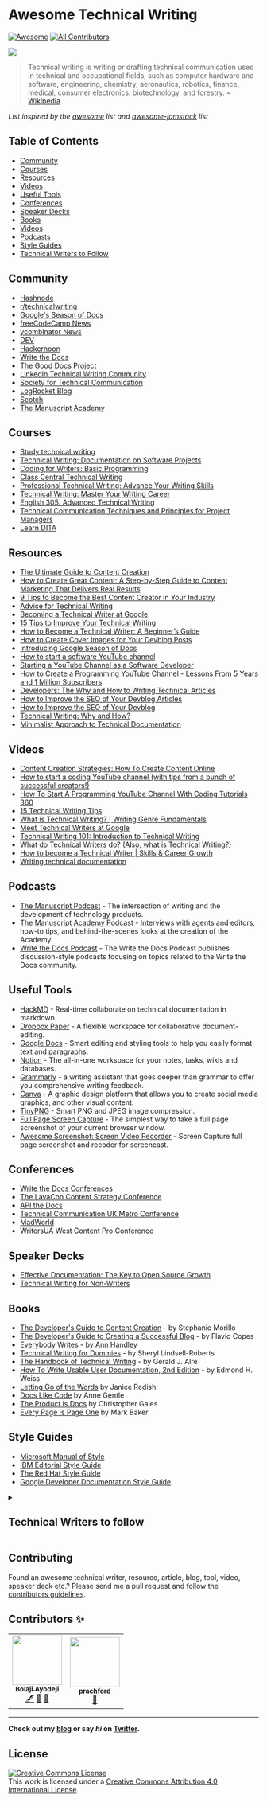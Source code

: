 # Awesome Technical Writing
[![Awesome](https://cdn.rawgit.com/sindresorhus/awesome/d7305f38d29fed78fa85652e3a63e154dd8e8829/media/badge.svg)](https://github.com/sindresorhus/awesome) <!-- ALL-CONTRIBUTORS-BADGE:START - Do not remove or modify this section -->
[![All Contributors](https://img.shields.io/badge/all_contributors-2-orange.svg?style=flat-square)](#contributors-)
<!-- ALL-CONTRIBUTORS-BADGE:END -->

![](https://repository-images.githubusercontent.com/221308953/36034800-6311-11ea-8418-8a1a03c97d81)

> Technical writing is writing or drafting technical communication used in technical and occupational fields, such as computer hardware and software, engineering, chemistry, aeronautics, robotics, finance, medical, consumer electronics, biotechnology, and forestry. ~ [Wikipedia](https://en.wikipedia.org/wiki/Technical_writing)

*List inspired by the [awesome](https://github.com/sindresorhus/awesome) list and [awesome-jamstack](https://github.com/bolajiayodeji/awesome-jamstack) list*

## Table of Contents
- [Community](#community)
- [Courses](#courses)
- [Resources](#resources)
- [Videos](#videos)
- [Useful Tools](#useful-tools)
- [Conferences](#conferences)
- [Speaker Decks](#speaker-decks)
- [Books](#books)
- [Videos](#videos)
- [Podcasts](#podcasts)
- [Style Guides](#style-guides)
- [Technical Writers to Follow](#technical-writers-to-follow)



## Community
* [Hashnode](https://hashnode.com/)
* [r/technicalwriting](https://www.reddit.com/r/technicalwriting/)
* [Google's Season of Docs](https://developers.google.com/season-of-docs/)
* [freeCodeCamp News](https://www.freecodecamp.org/news/)
* [ycombinator News](https://news.ycombinator.com/)
* [DEV](https://dev.to/)
* [Hackernoon](https://hackernoon.com/)
* [Write the Docs ](https://www.writethedocs.org/)
* [The Good Docs Project](https://thegooddocsproject.dev/)
* [LinkedIn Technical Writing Community](https://www.linkedin.com/groups/13705342/)
* [Society for Technical Communication](https://www.stc.org/)
* [LogRocket Blog](https://blog.logrocket.com/)
* [Scotch](https://scotch.io/)
* [The Manuscript Academy](https://manuscriptacademy.com/)


## Courses
* [Study technical writing](https://developers.google.com/tech-writing/overview)
* [Technical Writing: Documentation on Software Projects](https://www.pluralsight.com/courses/technical-writing-software-documentation)
* [Coding for Writers: Basic Programming](https://www.udemy.com/course/coding-for-writers-1-basic-programming/)
* [Class Central Technical Writing](https://www.classcentral.com/course/technical-writing-7117)
* [Professional Technical Writing: Advance Your Writing Skills](https://www.udemy.com/technical-writing-and-editing/)
* [Technical Writing: Master Your Writing Career](https://www.udemy.com/technical-writing/)
* [English 305: Advanced Technical Writing](https://study.com/academy/course/technical-writing-course.html)
* [Technical Communication Techniques and Principles for Project Managers](https://ce.uwec.edu/programs/technical-communication-techniques-and-principles-project-managers/)
* [Learn DITA](https://learningdita.com/)

## Resources
* [The Ultimate Guide to Content Creation](https://blog.hubspot.com/marketing/content-creation)
* [How to Create Great Content: A Step-by-Step Guide to Content Marketing That Delivers Real Results](https://www.inc.com/jeff-haden/how-to-create-great-content-a-step-by-step-guide-to-content-marketing-that-delivers-real-results.html)
* [9 Tips to Become the Best Content Creator in Your Industry](https://www.weidert.com/blog/tips-to-make-you-the-best-content-creator-in-your-industry)
* [Advice for Technical Writing](https://css-tricks.com/advice-for-technical-writing/)
* [Becoming a Technical Writer at Google](https://developers.google.com/tech-writing/becoming)
* [15 Tips to Improve Your Technical Writing](https://thebestschools.org/magazine/technical-writing-tips/)
* [How to Become a Technical Writer: A Beginner’s Guide](https://www.instructionalsolutions.com/blog/become-a-technical-writer)
* [How to Create Cover Images for Your Devblog Posts](https://townhall.hashnode.com/how-to-create-cover-images-for-your-devblog-posts-cjyo53edo000heys1p7iuylpw)
* [Introducing Google Season of Docs](https://bolajiayodeji.com/introducing-google-season-of-docs-ck27y4gzc007ocws12njwqpy2)
* [How to start a software YouTube channel](https://www.freecodecamp.org/news/how-to-start-a-software-youtube-channel/)
* [Starting a YouTube Channel as a Software Developer](https://www.claudiobernasconi.ch/2019/03/20/starting-a-youtube-channel-as-a-software-developer/0)
* [How to Create a Programming YouTube Channel - Lessons From 5 Years and 1 Million Subscribers](https://www.freecodecamp.org/news/how-to-start-a-software-youtube-channel-video-course/)
* [Developers: The Why and How to Writing Technical Articles](https://www.freecodecamp.org/news/developers-the-why-and-how-to-writing-technical-articles-54e824789ef6/)
* [How to Improve the SEO of Your Devblog Articles](https://townhall.hashnode.com/how-to-improve-the-seo-of-your-devblog-articles-cjz3u8lk3003gavs1l071dzoz)
* [How to Improve the SEO of Your Devblog](https://townhall.hashnode.com/how-to-improve-the-seo-of-your-devblog-cjz191c0e00380ks1nbtpwh8f)
* [Technical Writing: Why and How?](https://medium.com/the-andela-way/technical-writing-why-and-how-599f18477cef)
* [Minimalist Approach to Technical Documentation](https://www.utwente.nl/en/bms/ist/minimalism/)

## Videos
* [Content Creation Strategies: How To Create Content Online](https://www.youtube.com/watch?v=APQoWEqezFc)
* [How to start a coding YouTube channel (with tips from a bunch of successful creators!)](https://www.youtube.com/watch?v=AsTagX5tG4E)
* [How To Start A Programming YouTube Channel With Coding Tutorials 360](https://www.youtube.com/watch?v=aeCRHv4XUPU)
* [15 Technical Writing Tips](https://www.youtube.com/watch?v=Lw4TKCsIumQ)
* [What is Technical Writing? | Writing Genre Fundamentals](https://www.youtube.com/watch?v=9SB4tfD0hxM)
* [Meet Technical Writers at Google](https://www.youtube.com/watch?v=qnnkAWP55Ww)
* [Technical Writing 101: Introduction to Technical Writing](https://www.youtube.com/watch?v=LTDsgd0ytbE&list=PL9RLbEIB-lv-bRTz14iEK4YSxRzxLQfdx)
* [What do Technical Writers do? (Also, what is Technical Writing?)](https://www.youtube.com/watch?v=biocrCx5T_k)
* [How to become a Technical Writer | Skills & Career Growth](https://www.youtube.com/watch?v=8l2KJXIBpB0)
* [Writing technical documentation](https://www.youtube.com/watch?v=a4L9GhldTHo)

## Podcasts
* [The Manuscript Podcast](https://brenobarreto.co/the-manuscript-podcast/) - The intersection of writing and the development of technology products.
* [The Manuscript Academy Podcast](podcast) - Interviews with agents and editors, how-to tips, and behind-the-scenes looks at the creation of the Academy.
* [Write the Docs Podcast](https://podcast.writethedocs.org/) - The Write the Docs Podcast publishes discussion-style podcasts focusing on topics related to the Write the Docs community.

## Useful Tools
* [HackMD](https://hackmd.io/) - Real-time collaborate on technical documentation in markdown.
* [Dropbox Paper](https://www.dropbox.com/paper) - A flexible workspace for collaborative document-editing.
* [Google Docs](https://docs.google.com/) - Smart editing and styling tools to help you easily format text and paragraphs.
* [Notion](https://notion.so) - The all-in-one workspace for your notes, tasks, wikis and databases.
* [Grammarly](https://www.grammarly.com/) - a writing assistant that goes deeper than grammar to offer you comprehensive writing feedback.
* [Canva](https://www.canva.com/) - A graphic design platform that allows you to create social media graphics, and other visual content. 
* [TinyPNG](https://tinypng.com/) - Smart PNG and JPEG image compression.
* [Full Page Screen Capture](https://chrome.google.com/webstore/detail/full-page-screen-capture/fdpohaocaechififmbbbbbknoalclacl?hl=en) - The simplest way to take a full page screenshot of your current browser window.
* [Awesome Screenshot: Screen Video Recorder](https://chrome.google.com/webstore/detail/awesome-screenshot-screen/nlipoenfbbikpbjkfpfillcgkoblgpmj?hl=en) - Screen Capture full page screenshot and recoder for screencast.

## Conferences
* [Write the Docs Conferences](https://www.writethedocs.org/conf/)
* [The LavaCon Content Strategy Conference ](https://lavacon.org/)
* [API the Docs](https://apithedocs.org/)
* [Technical Communication UK Metro Conference](http://technicalcommunicationuk.com/)
* [MadWorld](https://www.madcapsoftware.com/madworld-conferences/)
* [WritersUA West Content Pro Conference](http://west.writersua.com/)

## Speaker Decks
* [Effective Documentation: The Key to Open Source Growth](https://slides.com/bolajiayodeji/effective-oss-docs)
* [Technical Writing for Non-Writers](https://speakerdeck.com/taroth21/technical-writing-for-non-writers)

## Books
* [The Developer's Guide to Content Creation](https://www.developersguidetocontent.com/) - by Stephanie Morillo
* [The Developer's Guide to Creating a Successful Blog](https://gumroad.com/l/successfulblog) - by  Flavio Copes
* [Everybody Writes](https://www.goodreads.com/book/show/23001125-everybody-writes) - by Ann Handley
* [Technical Writing for Dummies](http://www.amazon.co.uk/Technical-Writing-Dummies-Sheryl-Lindsell-Roberts/dp/0764553089/ref=sr_1_1?ie=UTF8&s=books&qid=1283958591&sr=8-1) - by Sheryl Lindsell-Roberts
* [The Handbook of Technical Writing](https://www.amazon.com/gp/aw/d/1457675528/ref=cm_cr_arp_mb_bdcrb_top?ie=UTF8) - by Gerald J. Alre
* [How To Write Usable User Documentation, 2nd Edition](https://www.amazon.com/How-Write-Usable-User-Documentation/dp/0897746392/ref=sr_1_1) - by Edmond H. Weiss
* [Letting Go of the Words](https://www.goodreads.com/book/show/1135441.Letting_Go_of_the_Words) by Janice Redish
* [Docs Like Code](https://www.amazon.com/Docs-Like-Code-Anne-Gentle/dp/1365816079) by Anne Gentle
* [The Product is Docs](https://www.goodreads.com/book/show/37563319-the-product-is-docs) by Christopher Gales
* [Every Page is Page One](https://www.amazon.com/Every-Page-One-Topic-Based-Communication/dp/1937434281) by Mark Baker

## Style Guides
* [Microsoft Manual of Style](https://ptgmedia.pearsoncmg.com/images/9780735648715/samplepages/9780735648715.pdf)
* [IBM Editorial Style Guide](https://www.ibm.com/developerworks/library/styleguidelines/)
* [The Red Hat Style Guide](https://stylepedia.net/style/)
* [Google Developer Documentation Style Guide](https://developers.google.com/style/)

<details>
  <summary>

   ## Technical Writers to follow

  </summary>

| Name              | Link to Blog                                                             | Blog Niche                       | Link to Twitter                                       |
|-------------------|--------------------------------------------------------------------------|----------------------------------|-------------------------------------------------------|
| Bolaji Ayodeji    | https://bolajiayodeji.com                   | Web Development, JAMstack, A11y  | [@iambolajiayo](https://twitter.com/iambolajiayo)     |
| Angie Jones       | https://angiejones.tech                      | Test Automation, Java            | [@techgirl1908](https://twitter.com/techgirl1908)     |
| Sarah Drasner     | https://sarah.dev/writing                  | Web Development, Vuejs, SVGs     | [@sarah_edo](https://twitter.com/sarah_edo)           |
| Prosper Otemuyiwa | https://medium.com/@unicodeveloper | All things Technical & Magical   | [@unicodeveloper](https://twitter.com/unicodeveloper) |
| Ire Aderinokun    | https://bitsofco.de                             | Frontend Development, JavaScript | [@ireaderinokun](https://twitter.com/ireaderinokun)   |
| Tom Johnson       | https://idratherbewriting.com                                         | Technical Writing and API lessons| [@tomjohnson](https://twitter.com/tomjohnson)         |
| Anne Gentle       | https://justwriteclick.com                                      | Doc as Code                      | [@annegentle](https://twitter.com/annegentle)         |
| Kayce Basques     | https://kayce.basqu.es/blog                                            | Dev tools and Documentation      | [@kaycebasques](https://twitter.com/kaycebasques)     |
| Tania Rascia     | https://taniarascia.com                                            | Modern JavaScript, Node.js, and development     | [@taniarascia](https://twitter.com/taniarascia)     |
| SWYX     | https://swyx.io/writing                                            | Web Development, React and Tech     | [@swyx](https://twitter.com/swyx)     |

 </details>

## Contributing
Found an awesome technical writer, resource, article, blog, tool, video, speaker deck etc.? Please send me a pull request and follow the [contributors guidelines](/CONTRIBUTING.md).


## Contributors ✨

<!-- ALL-CONTRIBUTORS-LIST:START - Do not remove or modify this section -->
<!-- prettier-ignore-start -->
<!-- markdownlint-disable -->
<table>
  <tr>
    <td align="center"><a href="https://www.patreon.com/bolajiayodeji"><img src="https://avatars2.githubusercontent.com/u/30334776?v=4" width="100px;" alt=""/><br /><sub><b>Bolaji Ayodeji</b></sub></a><br /><a href="#content-BolajiAyodeji" title="Content">🖋</a> <a href="https://github.com/BolajiAyodeji/awesome-technical-writing/commits?author=BolajiAyodeji" title="Documentation">📖</a> <a href="#design-BolajiAyodeji" title="Design">🎨</a></td>
    <td align="center"><a href="https://github.com/prachford"><img src="https://avatars2.githubusercontent.com/u/59001653?v=4" width="100px;" alt=""/><br /><sub><b>prachford</b></sub></a><br /><a href="https://github.com/BolajiAyodeji/awesome-technical-writing/commits?author=prachford" title="Documentation">📖</a></td>
  </tr>
</table>

<!-- markdownlint-enable -->
<!-- prettier-ignore-end -->
<!-- ALL-CONTRIBUTORS-LIST:END -->

---

**Check out my [blog](https://bolajiayodeji.com) or say *hi* on [Twitter](https://twitter.com/iambolajiayo).**

## License
<a rel="license" href="http://creativecommons.org/licenses/by/4.0/"><img alt="Creative Commons License" style="border-width:0" src="https://i.creativecommons.org/l/by/4.0/88x31.png" /></a><br />This work is licensed under a <a rel="license" href="http://creativecommons.org/licenses/by/4.0/">Creative Commons Attribution 4.0 International License</a>.
